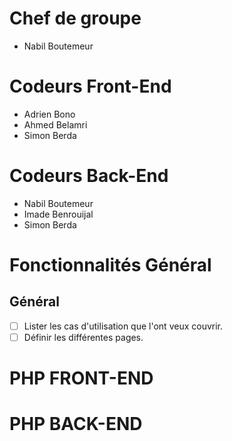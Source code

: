 Chef de groupe
==============
- Nabil Boutemeur

Codeurs Front-End
=======
- Adrien Bono
- Ahmed Belamri
- Simon Berda

Codeurs Back-End
=======
- Nabil Boutemeur
- Imade Benrouijal
- Simon Berda

Fonctionnalités Général
=======

## Général ##

- [ ] Lister les cas d'utilisation que l'ont veux couvrir.
- [ ] Définir les différentes pages.

PHP FRONT-END
=======

PHP BACK-END
=======



##    ##
